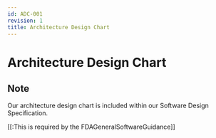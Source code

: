 ```yaml
---
id: ADC-001
revision: 1
title: Architecture Design Chart
---
```


# Architecture Design Chart

## Note

Our architecture design chart is included within our Software Design Specification.

[[:This is required by the FDAGeneralSoftwareGuidance]]
